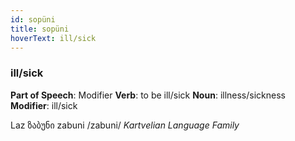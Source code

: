 ```yaml
---
id: sopüni
title: sopüni
hoverText: ill/sick
---
```


### ill/sick

**Part of Speech**: Modifier
**Verb**: to be ill/sick
**Noun**: illness/sickness
**Modifier**: ill/sick

Laz ზაბუნი zabuni /zabuni/
*Kartvelian Language Family*